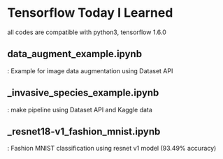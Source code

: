 # Tensorflow Today I Learned
all codes are compatible with python3, tensorflow 1.6.0

## data_augment_example.ipynb
: Example for image data augmentation using Dataset API

## _invasive_species_example.ipynb
: make pipeline using Dataset API and Kaggle data

## _resnet18-v1_fashion_mnist.ipynb
: Fashion MNIST classification using resnet v1 model (93.49% accuracy)
